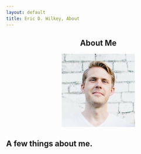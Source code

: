 ```yaml
---
layout: default
title: Eric D. Wilkey, About
---
```


<meta name="viewport" content="width=device-width, initial-scale=1.0">

<div class="blurb">
	<center><h2>About Me</h2></center>

<center><img src="Eric.jpg" width="200" height="200" alt= "EricFace"></center>

<h2>A few things about me.</h4>
